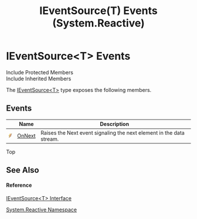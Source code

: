 ﻿---
title: IEventSource(T) Events (System.Reactive)
TOCTitle: IEventSource(T) Events
ms:assetid: Events.T:System.Reactive.IEventSource`1
ms:mtpsurl: https://msdn.microsoft.com/en-us/library/Hh212087(v=VS.103)
ms:contentKeyID: 36069786
ms.date: 06/28/2011
mtps_version: v=VS.103
---

# IEventSource\<T\> Events

Include Protected Members  
Include Inherited Members  

The [IEventSource\<T\>](hh229309\(v=vs.103\).md) type exposes the following members.

## Events

<table>
<thead>
<tr class="header">
<th> </th>
<th>Name</th>
<th>Description</th>
</tr>
</thead>
<tbody>
<tr class="odd">
<td><img src="images\Hh315336.pubevent(en-us,VS.103).gif" title="Public event" alt="Public event" /></td>
<td><a href="hh229511(v=vs.103).md">OnNext</a></td>
<td>Raises the Next event signaling the next element in the data stream.</td>
</tr>
</tbody>
</table>

Top

## See Also

#### Reference

[IEventSource\<T\> Interface](hh229309\(v=vs.103\).md)

[System.Reactive Namespace](hh229356\(v=vs.103\).md)

